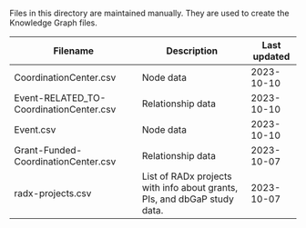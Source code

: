 Files in this directory are maintained manually. They are used to create the Knowledge Graph files.

| Filename | Description| Last updated |
| ---------| ---------- | ------------ |
|CoordinationCenter.csv | Node data | 2023-10-10
|Event-RELATED_TO-CoordinationCenter.csv | Relationship data | 2023-10-10
|Event.csv | Node data | 2023-10-10
|Grant-Funded-CoordinationCenter.csv | Relationship data |2023-10-07
|radx-projects.csv | List of RADx projects with info about grants, PIs, and dbGaP study data. | 2023-10-07